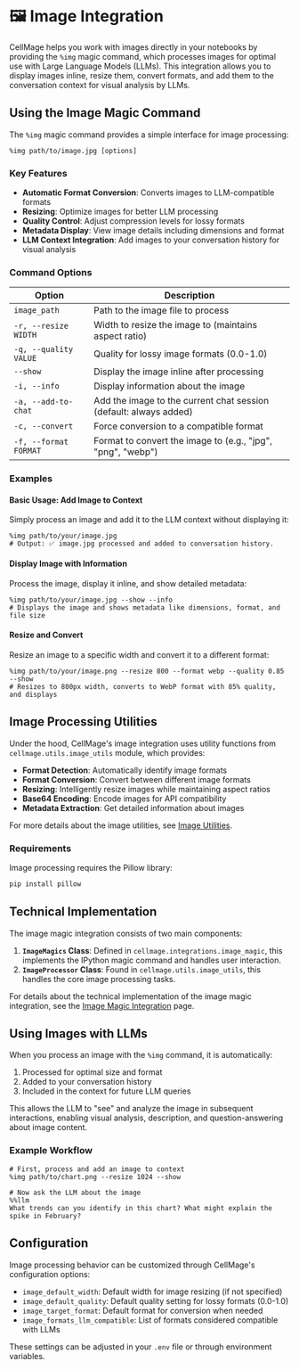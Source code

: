 # 🖼️ Image Integration

CellMage helps you work with images directly in your notebooks by providing the `%img` magic command, which processes images for optimal use with Large Language Models (LLMs). This integration allows you to display images inline, resize them, convert formats, and add them to the conversation context for visual analysis by LLMs.

## Using the Image Magic Command

The `%img` magic command provides a simple interface for image processing:

```ipython
%img path/to/image.jpg [options]
```

### Key Features

- **Automatic Format Conversion**: Converts images to LLM-compatible formats
- **Resizing**: Optimize images for better LLM processing
- **Quality Control**: Adjust compression levels for lossy formats
- **Metadata Display**: View image details including dimensions and format
- **LLM Context Integration**: Add images to your conversation history for visual analysis

### Command Options

| Option | Description |
|--------|-------------|
| `image_path` | Path to the image file to process |
| `-r, --resize WIDTH` | Width to resize the image to (maintains aspect ratio) |
| `-q, --quality VALUE` | Quality for lossy image formats (0.0-1.0) |
| `--show` | Display the image inline after processing |
| `-i, --info` | Display information about the image |
| `-a, --add-to-chat` | Add the image to the current chat session (default: always added) |
| `-c, --convert` | Force conversion to a compatible format |
| `-f, --format FORMAT` | Format to convert the image to (e.g., "jpg", "png", "webp") |

### Examples

#### Basic Usage: Add Image to Context

Simply process an image and add it to the LLM context without displaying it:

```ipython
%img path/to/your/image.jpg
# Output: ✅ image.jpg processed and added to conversation history.
```

#### Display Image with Information

Process the image, display it inline, and show detailed metadata:

```ipython
%img path/to/your/image.jpg --show --info
# Displays the image and shows metadata like dimensions, format, and file size
```

#### Resize and Convert

Resize an image to a specific width and convert it to a different format:

```ipython
%img path/to/your/image.png --resize 800 --format webp --quality 0.85 --show
# Resizes to 800px width, converts to WebP format with 85% quality, and displays
```

## Image Processing Utilities

Under the hood, CellMage's image integration uses utility functions from `cellmage.utils.image_utils` module, which provides:

- **Format Detection**: Automatically identify image formats
- **Format Conversion**: Convert between different image formats
- **Resizing**: Intelligently resize images while maintaining aspect ratios
- **Base64 Encoding**: Encode images for API compatibility
- **Metadata Extraction**: Get detailed information about images

For more details about the image utilities, see [Image Utilities](utils/image_utils.md).

### Requirements

Image processing requires the Pillow library:

```bash
pip install pillow
```

## Technical Implementation

The image magic integration consists of two main components:

1. **`ImageMagics` Class**: Defined in `cellmage.integrations.image_magic`, this implements the IPython magic command and handles user interaction.
2. **`ImageProcessor` Class**: Found in `cellmage.utils.image_utils`, this handles the core image processing tasks.

For details about the technical implementation of the image magic integration, see the [Image Magic Integration](integrations/image_magic_integration.md) page.

## Using Images with LLMs

When you process an image with the `%img` command, it is automatically:

1. Processed for optimal size and format
2. Added to your conversation history
3. Included in the context for future LLM queries

This allows the LLM to "see" and analyze the image in subsequent interactions, enabling visual analysis, description, and question-answering about image content.

### Example Workflow

```ipython
# First, process and add an image to context
%img path/to/chart.png --resize 1024 --show

# Now ask the LLM about the image
%%llm
What trends can you identify in this chart? What might explain the spike in February?
```

## Configuration

Image processing behavior can be customized through CellMage's configuration options:

- `image_default_width`: Default width for image resizing (if not specified)
- `image_default_quality`: Default quality setting for lossy formats (0.0-1.0)
- `image_target_format`: Default format for conversion when needed
- `image_formats_llm_compatible`: List of formats considered compatible with LLMs

These settings can be adjusted in your `.env` file or through environment variables.
